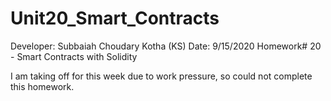 # Unit20_Smart_Contracts
Developer: Subbaiah Choudary Kotha (KS)
Date: 9/15/2020
Homework# 20 - Smart Contracts with Solidity

I am taking off for this week due to work pressure, so could not complete this homework.
